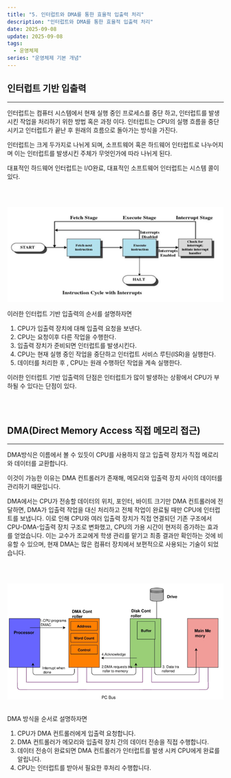 ```yaml
---
title: "5. 인터럽트와 DMA를 통한 효율적 입출력 처리"
description: "인터럽트와 DMA를 통한 효율적 입출력 처리"
date: 2025-09-08
update: 2025-09-08
tags:
  - 운영체제
series: "운영체제 기본 개념"
---
```


## 인터럽트 기반 입출력

---

인터럽트는 컴퓨터 시스템에서 현재 실행 중인 프로세스를 중단 하고, 인터럽트를 발생시킨 작업을 처리하기 위한
방법 혹은 과정 이다. 인터럽트는 CPU의 실행 흐름을 중단시키고 인터럽트가 끝난 후 원래의 흐름으로 돌아가는 방식을 가진다.

인터럽트는 크게 두가지로 나뉘게 되며, 소프트웨어 혹은 하드웨어 인터럽트로 나누어지며 이는 인터럽트를 발생시킨
주체가 무엇인가에 따라 나뉘게 된다.

대표적인 하드웨어 인터럽트는 I/O완료, 대표적인 소프트웨어 인터럽트는 시스템 콜이 있다.

<br>
<br>

![img.png](Interrupts.png)

이러한 인터럽트 기반 입출력의 순서를 설명하자면

1. CPU가 입출력 장치에 대해 입출력 요청을 보낸다.
2. CPU는 요청이후 다른 작업을 수행한다.
3. 입출력 장치가 준비되면 인터럽트를 발생시킨다.
4. CPU는 현재 실행 중인 작업을 중단하고 인터럽트 서비스 루틴(ISR)을 실행한다.
5. 데이터를 처리한 후 , CPU는 원래 수행하던 작업을 계속 실행한다.

이러한 인터럽트 기반 입출력의 단점은 인터럽트가 많이 발생하는 상황에서 CPU가 부하될 수 있다는 단점이 있다.


<br>
<br>

## DMA(Direct Memory Access 직접 메모리 접근)

---

DMA방식은 이름에서 볼 수 있듯이 CPU를 사용하지 않고 입출력 장치가 직접 메로리와 데이터를 교환합니다.

이것이 가능한 이유는 DMA 컨트롤러가 존재해, 메모리와 입출력 장치 사이의 데이터를 관리하기 때문입니다.

DMA에서는 CPU가 전송할 데이터의 위치, 포인터, 바이트 크기만 DMA 컨트롤러에 전달하면, 
DMA가 입출력 작업을 대신 처리하고 전체 작업이 완료될 때만 CPU에 인터럽트를 보냅니다. 
이로 인해 CPU와 여러 입출력 장치가 직접 연결되던 기존 구조에서 CPU-DMA-입출력 장치 구조로 변화했고,
CPU의 가용 시간이 현저히 증가하는 효과를 얻었습니다. 
이는 교수가 조교에게 학생 관리를 맡기고 최종 결과만 확인하는 것에 비유할 수 있으며, 
현재 DMA는 많은 컴퓨터 장치에서 보편적으로 사용되는 기술이 되었습니다.

<br>
<br>

![img.png](DMA.png)

<br>
DMA 방식을 순서로 설명하자면

1. CPU가 DMA 컨트롤러에게 입출력 요청합니다.
2. DMA 컨트롤러가 메모리와 입출력 장치 간의 데이터 전송을 직접 수행합니다.
3. 데이터 전송이 완료되면 DMA 컨트롤러가 인터럽트를 발생 시켜 CPU에게 완료를 알립니다.
4. CPU는 인터럽트를 받아서 필요한 후처리 수행합니다.


